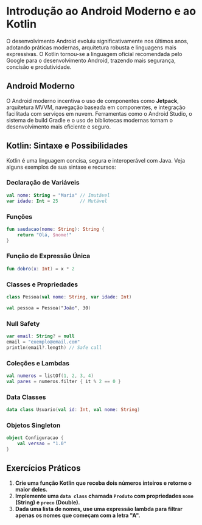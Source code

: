 # Introdução ao Android Moderno e ao Kotlin

O desenvolvimento Android evoluiu significativamente nos últimos anos, adotando práticas modernas, arquitetura robusta e linguagens mais expressivas. O Kotlin tornou-se a linguagem oficial recomendada pelo Google para o desenvolvimento Android, trazendo mais segurança, concisão e produtividade.

## Android Moderno

O Android moderno incentiva o uso de componentes como **Jetpack**, arquitetura MVVM, navegação baseada em componentes, e integração facilitada com serviços em nuvem. Ferramentas como o Android Studio, o sistema de build Gradle e o uso de bibliotecas modernas tornam o desenvolvimento mais eficiente e seguro.

## Kotlin: Sintaxe e Possibilidades

Kotlin é uma linguagem concisa, segura e interoperável com Java. Veja alguns exemplos de sua sintaxe e recursos:

### Declaração de Variáveis

```kotlin
val nome: String = "Maria" // Imutável
var idade: Int = 25        // Mutável
```

### Funções

```kotlin
fun saudacao(nome: String): String {
    return "Olá, $nome!"
}
```

### Função de Expressão Única

```kotlin
fun dobro(x: Int) = x * 2
```

### Classes e Propriedades

```kotlin
class Pessoa(val nome: String, var idade: Int)

val pessoa = Pessoa("João", 30)
```

### Null Safety

```kotlin
var email: String? = null
email = "exemplo@email.com"
println(email?.length) // Safe call
```

### Coleções e Lambdas

```kotlin
val numeros = listOf(1, 2, 3, 4)
val pares = numeros.filter { it % 2 == 0 }
```

### Data Classes

```kotlin
data class Usuario(val id: Int, val nome: String)
```

### Objetos Singleton

```kotlin
object Configuracao {
    val versao = "1.0"
}
```

## Exercícios Práticos

1. **Crie uma função Kotlin que receba dois números inteiros e retorne o maior deles.**
2. **Implemente uma `data class` chamada `Produto` com propriedades `nome` (String) e `preco` (Double).**
3. **Dada uma lista de nomes, use uma expressão lambda para filtrar apenas os nomes que começam com a letra "A".**
